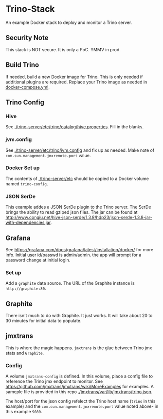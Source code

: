 # Trino-Stack
An example Docker stack to deploy and monitor a Trino server.

## Security Note
This stack is NOT secure. It is only a PoC. YMMV in prod.

## Build Trino
If needed, build a new Docker image for Trino. This is only needed if additional plugins are required. Replace your Trino image as needed in [docker-compose.yml](docker-compose.yml).

## Trino Config
### Hive
See [./trino-server/etc/trino/catalog/hive.properties](trino-server/etc/trino/catalog/hive.properties). Fill in the blanks.

### jvm.config
See [./trino-server/etc/trino/jvm.config](trino-server/etc/trino/jvm.config) and fix up as needed. Make note of `com.sun.management.jmxremote.port` value.

### Docker Set up
The contents of [./trino-server/etc](trino-server/etc) should be copied to a Docker volume named `trino-config`.

### JSON SerDe
This example addes a JSON SerDe plugin to the Trino server. The SerDe brings the ability to read gziped json files. The jar can be found at http://www.congiu.net/hive-json-serde/1.3.8/hdp23/json-serde-1.3.8-jar-with-dependencies.jar.

## Grafana
See https://grafana.com/docs/grafana/latest/installation/docker/ for more info. Initial user id/passwd is admin/admin. the app will prompt for a password change at initial login.

### Set up
Add a `graphite` data source. The URL of the Graphite instance is `http://graphite:80`.

## Graphite
There isn't much to do with Graphite. It just works. It will take about 20 to 30 minutes for initial data to populate.

## jmxtrans
This is where the magic happens. `jmxtrans` is the glue between Trino jmx stats and `Graphite`.

### Config
A volume `jmxtrans-config` is defined. In this volume, place a config file to reference the Trino jmx endpoint to monitor. See https://github.com/jmxtrans/jmxtrans/wiki/MoreExamples for examples. A sameple file is provided in this repo [./jmxtrans/var/lib/jmxtrans/trino.json](jmxtrans/var/lib/jmxtrans/trino.json).

The host/port for the json config refelect the Trino host name (`trino` in this example) and the `com.sun.management.jmxremote.port` value noted above- in this example `9080`.

